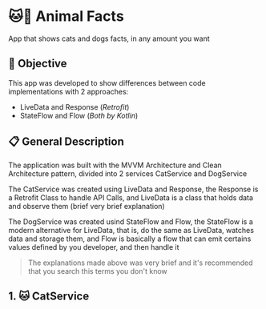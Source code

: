# 🐱🐶 Animal Facts

App that shows cats and dogs facts, in any amount you want

## 🎯 Objective

This app was developed to show differences between code implementations with 2 approaches:

- LiveData and Response (_Retrofit_)
- StateFlow and Flow (_Both by Kotlin_)

## 📋 General Description 

The application was built with the MVVM Architecture and Clean Architecture pattern, divided into 2 services CatService and DogService

The CatService was created using LiveData and Response, the Response is a Retrofit Class to handle API Calls, and LiveData is a class that holds data and observe them (brief very brief explanation)

The DogService was created usind StateFlow and Flow, the StateFlow is a modern alternative for LiveData, that is, do the same as LiveData, watches data and storage them, and Flow is basically a flow that can emit certains values defined by you developer, and then handle it

> The explanations made above was very brief and it's recommended that you search this terms you don't know

## 1. 🐱 CatService

